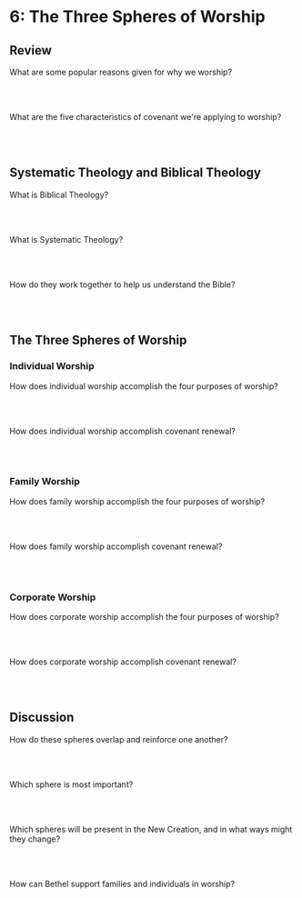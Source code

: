 # 6: The Three Spheres of Worship

## Review

What are some popular reasons given for why we worship?

<br />
<br />

What are the five characteristics of covenant we're applying to worship?

<br />
<br />

## Systematic Theology and Biblical Theology

What is Biblical Theology?

<br />
<br />

What is Systematic Theology?

<br />
<br />

How do they work together to help us understand the Bible?

<br />
<br />

## The Three Spheres of Worship

### Individual Worship

How does individual worship accomplish the four purposes of worship?

<br />
<br />

How does individual worship accomplish covenant renewal?

<br />
<br />

### Family Worship

How does family worship accomplish the four purposes of worship?

<br />
<br />

How does family worship accomplish covenant renewal?

<br />
<br />

### Corporate Worship

How does corporate worship accomplish the four purposes of worship?

<br />
<br />

How does corporate worship accomplish covenant renewal?

<br />
<br />

## Discussion

How do these spheres overlap and reinforce one another?

<br />
<br />

Which sphere is most important?

<br />
<br />

Which spheres will be present in the New Creation, and in what ways might they change?

<br />
<br />

How can Bethel support families and individuals in worship?

<br />
<br />